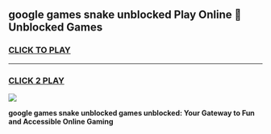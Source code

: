 
## google games snake unblocked Play Online 👋 Unblocked Games
<h3>
<a href="https://premium.freeplayer.one?title=google_games_snake_unblocked&ref=19F">CLICK TO PLAY</a></h3>
<hr>

<h3>
<a href="https://premium.freeplayer.one?title=google_games_snake_unblocked&ref=19F">CLICK 2 PLAY</a>
  
</h3>

<a href="https://premium.freeplayer.one?title=google_games_snake_unblocked&ref=19F"><img src="https://clearcache.store/games.png"></a>


**google games snake unblocked games unblocked: Your Gateway to Fun and Accessible Online Gaming**
